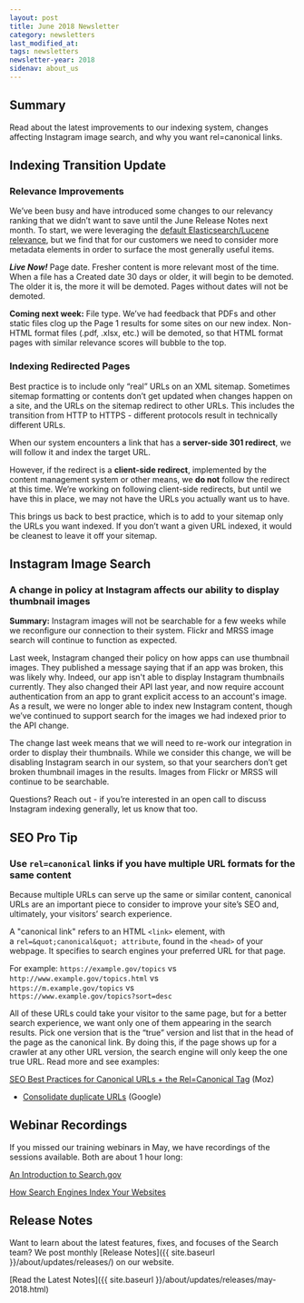```yaml
---
layout: post
title: June 2018 Newsletter
category: newsletters
last_modified_at: 
tags: newsletters
newsletter-year: 2018
sidenav: about_us
---
```


## Summary
Read about the latest improvements to our indexing system, changes affecting Instagram image search, and why you want rel=canonical links.

## Indexing Transition Update

### Relevance Improvements

We’ve been busy and have introduced some changes to our relevancy ranking that we didn’t want to save until the June Release Notes next month. To start, we were leveraging the <a href="https://www.elastic.co/guide/en/elasticsearch/guide/master/scoring-theory.html">default Elasticsearch/Lucene relevance</a>, but we find that for our customers we need to consider more metadata elements in order to surface the most generally useful items.

***Live Now!*** Page date. Fresher content is more relevant most of the time. When a file has a Created date 30 days or older, it will begin to be demoted. The older it is, the more it will be demoted. Pages without dates will not be demoted.

**Coming next week:** File type. We’ve had feedback that PDFs and other static files clog up the Page 1 results for some sites on our new index. Non-HTML format files (.pdf, .xlsx, etc.) will be demoted, so that HTML format pages with similar relevance scores will bubble to the top.

### Indexing Redirected Pages

Best practice is to include only “real” URLs on an XML sitemap. Sometimes sitemap formatting or contents don’t get updated when changes happen on a site, and the URLs on the sitemap redirect to other URLs. This includes the transition from HTTP to HTTPS - different protocols result in technically different URLs.

When our system encounters a link that has a **server-side 301 redirect**, we will follow it and index the target URL.

However, if the redirect is a **client-side redirect**, implemented by the content management system or other means, we **do not** follow the redirect at this time. We’re working on following client-side redirects, but until we have this in place, we may not have the URLs you actually want us to have.

This brings us back to best practice, which is to add to your sitemap only the URLs you want indexed. If you don’t want a given URL indexed, it would be cleanest to leave it off your sitemap.</td>

## Instagram Image Search

### A change in policy at Instagram affects our ability to display thumbnail images

**Summary:** Instagram images will not be searchable for a few weeks while we reconfigure our connection to their system. Flickr and MRSS image search will continue to function as expected.

Last week, Instagram changed their policy on how apps can use thumbnail images. They published a message saying that if an app was broken, this was likely why. Indeed, our app isn't able to display Instagram thumbnails currently. They also changed their API last year, and now require account authentication from an app to grant explicit access to an account's image. As a result, we were no longer able to index new Instagram content, though we’ve continued to support search for the images we had indexed prior to the API change.

The change last week means that we will need to re-work our integration in order to display their thumbnails. While we consider this change, we will be disabling Instagram search in our system, so that your searchers don’t get broken thumbnail images in the results. Images from Flickr or MRSS will continue to be searchable.

Questions? Reach out - if you’re interested in an open call to discuss Instagram indexing generally, let us know that too.

## SEO Pro Tip

### Use `rel=canonical` links if you have multiple URL formats for the same content

Because multiple URLs can serve up the same or similar content, canonical URLs are an important piece to consider to improve your site’s SEO and, ultimately, your visitors’ search experience.

A &quot;canonical link&quot; refers to an HTML `<link>` element, with a `rel=&quot;canonical&quot; attribute`, found in the `<head>` of your webpage. It specifies to search engines your preferred URL for that page.

For example:
`https://example.gov/topics` vs <br />`http://www.example.gov/topics.html` vs <br />`https://m.example.gov/topics` vs <br />`https://www.example.gov/topics?sort=desc`<br />

All of these URLs could take your visitor to the same page, but for a better search experience, we want only one of them appearing in the search results. Pick one version that is the “true” version and list that in the head of the page as the canonical link. By doing this, if the page shows up for a crawler at any other URL version, the search engine will only keep the one true URL. Read more and see examples:

<a href="https://moz.com/blog/rel-canonical">SEO Best Practices for Canonical URLs + the Rel=Canonical Tag</a> (Moz)
- <a href="https://support.google.com/webmasters/answer/139066?hl=en">Consolidate duplicate URLs</a> (Google)

## Webinar Recordings

If you missed our training webinars in May, we have recordings of the sessions available. Both are about 1 hour long:

<a href="https://digital.gov/event/2018/05/03/an-introduction-searchgov/?utm_content=2&amp;_hsmi=2">An Introduction to Search.gov</a>

<a href="https://digital.gov/event/2018/05/29/how-search-engines-index-your-websites/">How Search Engines Index Your Websites</a>

## Release Notes

Want to learn about the latest features, fixes, and focuses of the Search team? We post monthly [Release Notes]({{ site.baseurl }}/about/updates/releases/) on our website.

[Read the Latest Notes]({{ site.baseurl }}/about/updates/releases/may-2018.html)